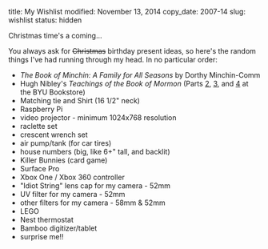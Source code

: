 title: My Wishlist
modified: November 13, 2014
copy_date: 2007-14
slug: wishlist
status: hidden

Christmas time's a coming...

You always ask for ~~Christmas~~ birthday present ideas, so here's the
random things I've had running through my head. In no particular order:

-   *The Book of Minchin: A Family for All Seasons* by Dorthy
    Minchin-Comm
-   Hugh Nibley's *Teachings of the Book of Mormon* (Parts
    [2](http://www.byubookstore.com/ePOS?this_category=278&store=439&item_number=1-59156-572-3&form=shared3/gm/detail.html&design=439),
    [3](http://www.byubookstore.com/ePOS?this_category=278&store=439&item_number=1-59156-573-1&form=shared3/gm/detail.html&design=439),
    and
    [4](http://www.byubookstore.com/ePOS?this_category=278&store=439&item_number=1-59156-574-X&form=shared3/gm/detail.html&design=439)
    at the BYU Bookstore)
-   Matching tie and Shirt (16 1/2" neck)
-	Raspberry Pi
-	video projector - minimum 1024x768 resolution
-	raclette set
-	crescent wrench set
-	air pump/tank (for car tires)
-	house numbers (big, like 6+" tall, and backlit)
-	Killer Bunnies (card game)
-	Surface Pro
-	Xbox One / Xbox 360 controller
-   "Idiot String" lens cap for my camera - 52mm
-   UV filter for my camera - 52mm
-   other filters for my camera - 58mm & 52mm
-	LEGO
-	Nest thermostat
-	Bamboo digitizer/tablet
-   surprise me!!

